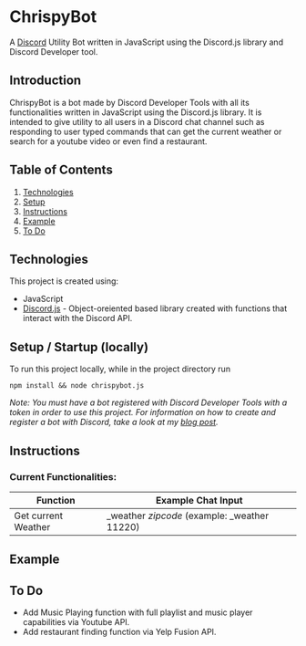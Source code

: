 # ChrispyBot
A [Discord](https://discordapp.com/) Utility Bot written in JavaScript using the Discord.js library and Discord Developer tool.

## Introduction
ChrispyBot is a bot made by Discord Developer Tools with all its functionalities written in JavaScript using the Discord.js library. It is intended to give utility to all users in a Discord chat channel such as responding to user typed commands that can get the current weather or search for a youtube video or even find a restaurant.

## Table of Contents
1. [Technologies](#technologies)
2. [Setup](#setup)
3. [Instructions](#instructions)
4. [Example](#example)
5. [To Do](#todo)

## Technologies<a name="technologies"></a>
This project is created using: 
* JavaScript
* [Discord.js](https://discord.js.org/#/) - Object-oreiented based library created with functions that interact with the Discord API.

## Setup / Startup (locally) <a name="setup"></a>
To run this project locally, while in the project directory run
```
npm install && node chrispybot.js
```
*Note: You must have a bot registered with Discord Developer Tools with a token in order to use this project. For information on how to create and register a bot with Discord, take a look at my [blog post](https://medium.com/@christophertruongm/my-discord-bot-project-with-discord-js-248e540c0bea).*

## Instructions <a name="instructions"></a>

### Current Functionalities:

|Function| Example Chat Input |
|-|-|
| Get current Weather | _weather *zipcode* (example: _weather 11220) |

## Example <a name="example"></a>

## To Do <a name="todo"></a>
* Add Music Playing function with full playlist and music player capabilities via Youtube API.
* Add restaurant finding function via Yelp Fusion API.
